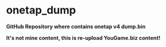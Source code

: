 # onetap_dump
**GitHub Repository where contains onetap v4 dump.bin**

**It's not mine content, this is re-upload YouGame.biz content!**
